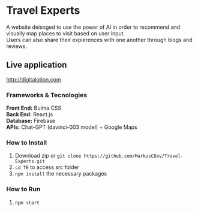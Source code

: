 # Travel Experts
A website deisnged to use the power of AI in order to recommend and visually map places to visit based on user input. <br />
Users can also share their expierences with one another through blogs and reviews.

## Live application
http://digitalotion.com

### Frameworks & Tecnologies

<b>Front End:</b> Bulma CSS <br />
<b>Back End:</b> React.js <br />
<b>Database:</b> Firebase <br />
<b>APIs:</b> Chat-GPT (davinci-003 model) + Google Maps

### How to Install

1. Download zip or `git clone https://github.com/MarkusCDev/Travel-Experts.git` <br />
2. `cd TE` to access src folder <br />
3. `npm install` the necessary packages <br />

### How to Run
1. `npm start` <br />

